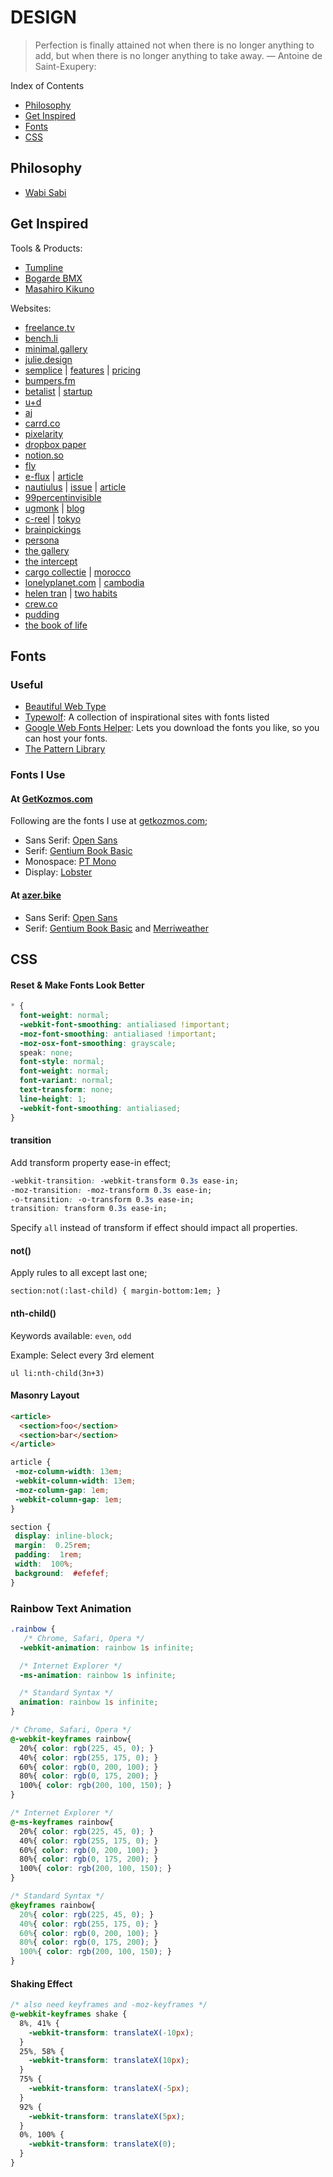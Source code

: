 # DESIGN

> Perfection is finally attained not when there is no longer anything to add, but when there is no longer anything to take away.
— Antoine de Saint-Exupery:

Index of Contents

* [Philosophy](#philosophy)
* [Get Inspired](#get-inspired)
* [Fonts](#fonts)
* [CSS](#css)

## Philosophy

* [Wabi Sabi](https://www.brainpickings.org/2010/11/11/wabi-sabi/)

## Get Inspired

Tools & Products:
* [Tumpline](https://en.wikipedia.org/wiki/Tumpline)
* [Bogarde BMX](http://www.bogarde.fr/)
* [Masahiro Kikuno](http://watchesbysjx.com/2017/05/portrait-masahiro-kikuno-japanese-watchmaker.html)

Websites:

* [freelance.tv](http://freelance.tv/)
* [bench.li](http://bench.li/)
* [minimal.gallery](http://minimal.gallery/)
* [julie.design](http://julie.design/)
* [semplice](https://www.semplice.com/) | [features](https://www.semplice.com/features) | [pricing](https://www.semplice.com/get-semplice)
* [bumpers.fm](https://bumpers.fm/)
* [betalist](https://betalist.com/) | [startup](https://betalist.com/startups/httpulse)
* [u+d](http://design.u.plus/)
* [aj](https://aj.lkn.io/)
* [carrd.co](https://carrd.co)
* [pixelarity](https://pixelarity.com/)
* [dropbox paper](https://www.dropbox.com/paper)
* [notion.so](https://www.notion.so/)
* [fly](https://fly.io/)
* [e-flux](http://www.e-flux.com/) | [article](http://www.e-flux.com/architecture/artificial-labor/)
* [nautiulus](https://nautil.us/) | [issue](http://nautil.us/issue/49/the-absurd) | [article](http://nautil.us/issue/49/the-absurd/chaos-makes-the-multiverse-unnecessary)
* [99percentinvisible](http://99percentinvisible.org/article/color-sphere-professors-pivotal-color-space-numbering-system/)
* [ugmonk](https://ugmonk.com/) | [blog](https://ugmonk.com/blog/)
* [c-reel](http://c-reel.com) | [tokyo](http://www.c-reel.com/tokyo/)
* [brainpickings](http://brainpickings.org/2017/05/18/beethoven-emilie-letter)
* [persona](https://persona.co/)
* [the gallery](http://thegallery.io/)
* [the intercept](https://theintercept.com/)
* [cargo collectie](http://cargocollective.com/) | [morocco](http://cargocollective.com/ninakeinrath/)
* [lonelyplanet.com](http://www.lonelyplanet.com/) | [cambodia](https://www.lonelyplanet.com/cambodia)
* [helen tran](http://helentran.com/) | [two habits](http://helentran.com/twohabits)
* [crew.co](https://crew.co/)
* [pudding](https://pudding.cool/)
* [the book of life](http://www.thebookoflife.org/)

## Fonts

### Useful

* [Beautiful Web Type](http://hellohappy.org/beautiful-web-type)
* [Typewolf](https://www.typewolf.com/): A collection of inspirational sites with fonts listed
* [Google Web Fonts Helper](http://google-webfonts-helper.herokuapp.com/fonts): Lets you download the fonts you like, so you can host your fonts.
* [The Pattern Library](http://thepatternlibrary.com)

### Fonts I Use

#### At [GetKozmos.com](https://getkozmos.com)

Following are the fonts I use at [getkozmos.com](https://getkozmos.com);

* Sans Serif: [Open Sans](https://fonts.google.com/specimen/Open+Sans)
* Serif: [Gentium Book Basic](https://fonts.google.com/specimen/Gentium+Book+Basic)
* Monospace: [PT Mono](https://fonts.google.com/specimen/PT+Mono)
* Display: [Lobster](https://fonts.google.com/specimen/Lobster)

#### At [azer.bike](http://azer.bike)

* Sans Serif: [Open Sans](https://fonts.google.com/specimen/Open+Sans)
* Serif: [Gentium Book Basic](https://fonts.google.com/specimen/Gentium+Book+Basic) and [Merriweather](https://fonts.google.com/specimen/Merriweather)

## CSS

#### Reset & Make Fonts Look Better

```css
* {
  font-weight: normal;
  -webkit-font-smoothing: antialiased !important;
  -moz-font-smoothing: antialiased !important;
  -moz-osx-font-smoothing: grayscale;
  speak: none;
  font-style: normal;
  font-weight: normal;
  font-variant: normal;
  text-transform: none;
  line-height: 1;
  -webkit-font-smoothing: antialiased;
}
```

#### transition

Add transform property ease-in effect;

```css
-webkit-transition: -webkit-transform 0.3s ease-in;
-moz-transition: -moz-transform 0.3s ease-in;
-o-transition: -o-transform 0.3s ease-in;
transition: transform 0.3s ease-in;
```

Specify `all` instead of transform if effect should impact all properties.

#### not()
Apply rules to all except last one;

```
section:not(:last-child) { margin-bottom:1em; }
```

#### nth-child()

Keywords available: `even`, `odd`

Example: Select every 3rd element
```
ul li:nth-child(3n+3)
```

#### Masonry Layout

```html
<article>
  <section>foo</section>
  <section>bar</section>
</article>
```

```css
article {
 -moz-column-width: 13em;
 -webkit-column-width: 13em;
 -moz-column-gap: 1em;
 -webkit-column-gap: 1em;
}

section {
 display: inline-block;
 margin:  0.25rem;
 padding:  1rem;
 width:  100%;
 background:  #efefef;
}
```

### Rainbow Text Animation

```css
.rainbow {
   /* Chrome, Safari, Opera */
  -webkit-animation: rainbow 1s infinite;

  /* Internet Explorer */
  -ms-animation: rainbow 1s infinite;

  /* Standard Syntax */
  animation: rainbow 1s infinite;
}

/* Chrome, Safari, Opera */
@-webkit-keyframes rainbow{
  20%{ color: rgb(225, 45, 0); }
  40%{ color: rgb(255, 175, 0); }
  60%{ color: rgb(0, 200, 100); }
  80%{ color: rgb(0, 175, 200); }
  100%{ color: rgb(200, 100, 150); }
}

/* Internet Explorer */
@-ms-keyframes rainbow{
  20%{ color: rgb(225, 45, 0); }
  40%{ color: rgb(255, 175, 0); }
  60%{ color: rgb(0, 200, 100); }
  80%{ color: rgb(0, 175, 200); }
  100%{ color: rgb(200, 100, 150); }
}

/* Standard Syntax */
@keyframes rainbow{
  20%{ color: rgb(225, 45, 0); }
  40%{ color: rgb(255, 175, 0); }
  60%{ color: rgb(0, 200, 100); }
  80%{ color: rgb(0, 175, 200); }
  100%{ color: rgb(200, 100, 150); }
}
```

#### Shaking Effect

```css
/* also need keyframes and -moz-keyframes */
@-webkit-keyframes shake {
  8%, 41% {
    -webkit-transform: translateX(-10px);
  }
  25%, 58% {
    -webkit-transform: translateX(10px);
  }
  75% {
    -webkit-transform: translateX(-5px);
  }
  92% {
    -webkit-transform: translateX(5px);
  }
  0%, 100% {
    -webkit-transform: translateX(0);
  }
}
```

